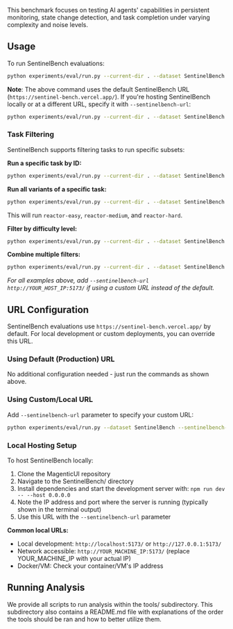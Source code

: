 This benchmark focuses on testing AI agents' capabilities in persistent monitoring, state change detection, and task completion under varying complexity and noise levels.

## Usage

To run SentinelBench evaluations:

```bash
python experiments/eval/run.py --current-dir . --dataset SentinelBench --split test --run-id 1 --simulated-user-type none --parallel 1 --config experiments/endpoint_configs/config.yaml --mode run
```

**Note**: The above command uses the default SentinelBench URL (`https://sentinel-bench.vercel.app/`). If you're hosting SentinelBench locally or at a different URL, specify it with `--sentinelbench-url`:

```bash
python experiments/eval/run.py --current-dir . --dataset SentinelBench --split test --run-id 1 --simulated-user-type none --parallel 1 --config experiments/endpoint_configs/config.yaml --mode run --sentinelbench-url http://YOUR_HOST_IP:5173/
```

### Task Filtering

SentinelBench supports filtering tasks to run specific subsets:

**Run a specific task by ID:**
```bash
python experiments/eval/run.py --current-dir . --dataset SentinelBench --split test --run-id 1 --simulated-user-type none --parallel 1 --config experiments/endpoint_configs/config.yaml --mode run --task-id reactor-easy
```

**Run all variants of a specific task:**
```bash
python experiments/eval/run.py --current-dir . --dataset SentinelBench --split test --run-id 1 --simulated-user-type none --parallel 1 --config experiments/endpoint_configs/config.yaml --mode run --base-task reactor
```
This will run `reactor-easy`, `reactor-medium`, and `reactor-hard`.

**Filter by difficulty level:**
```bash
python experiments/eval/run.py --current-dir . --dataset SentinelBench --split test --run-id 1 --simulated-user-type none --parallel 1 --config experiments/endpoint_configs/config.yaml --mode run --difficulty easy
```

**Combine multiple filters:**
```bash
python experiments/eval/run.py --current-dir . --dataset SentinelBench --split test --run-id 1 --simulated-user-type none --parallel 1 --config experiments/endpoint_configs/config.yaml --mode run --base-task animal-mover --difficulty medium
```

*For all examples above, add `--sentinelbench-url http://YOUR_HOST_IP:5173/` if using a custom URL instead of the default.*

## URL Configuration

SentinelBench evaluations use `https://sentinel-bench.vercel.app/` by default. For local development or custom deployments, you can override this URL.

### Using Default (Production) URL
No additional configuration needed - just run the commands as shown above.

### Using Custom/Local URL
Add `--sentinelbench-url` parameter to specify your custom URL:

```bash
python experiments/eval/run.py --dataset SentinelBench --sentinelbench-url http://localhost:5173/ [other options]
```

### Local Hosting Setup
To host SentinelBench locally:
1. Clone the MagenticUI repository  
2. Navigate to the SentinelBench/ directory
3. Install dependencies and start the development server with: `npm run dev -- --host 0.0.0.0`
4. Note the IP address and port where the server is running (typically shown in the terminal output)
5. Use this URL with the `--sentinelbench-url` parameter

**Common local URLs:**
- Local development: `http://localhost:5173/` or `http://127.0.0.1:5173/`
- Network accessible: `http://YOUR_MACHINE_IP:5173/` (replace YOUR_MACHINE_IP with your actual IP)
- Docker/VM: Check your container/VM's IP address

## Running Analysis

We provide all scripts to run analysis within the tools/ subdirectory. This subdirectory also contains a README.md file with explanations of the order the tools should be ran and how to better utilize them.